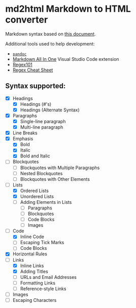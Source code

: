 # md2html Markdown to HTML converter

Markdown syntax based on [this document](https://www.markdownguide.org/basic-syntax/).  

Additional tools used to help development:
- [`pandoc`](https://pandoc.org/)
- [Markdown All In One](https://marketplace.visualstudio.com/items?itemName=yzhang.markdown-all-in-one) Visual Studio Code extension
- [Regex101](https://regex101.com/)
- [Regex Cheat Sheet](http://www.cbs.dtu.dk/courses/27610/regular-expressions-cheat-sheet-v2.pdf)

## Syntax supported:

- [x] Headings
  - [x] Headings (#'s)
  - [x] Headings (Alternate Syntax)
- [x] Paragraphs
  - [x] Single-line paragraph
  - [x] Multi-line paragraph
- [x] Line Breaks
- [x] Emphasis
  - [x] Bold
  - [x] Italic
  - [x] Bold and Italic
- [ ] Blockquotes
  - [ ] Blockquotes with Multiple Paragraphs
  - [ ] Nested Blockquotes
  - [ ] Blockquotes with Other Elements
- [ ] Lists
  - [x] Ordered Lists
  - [x] Unordered Lists
  - [ ] Adding Elements in Lists
    - [ ] Paragraphs
    - [ ] Blockquotes
    - [ ] Code Blocks
    - [ ] Images
- [ ] Code
  - [x] Inline Code
  - [ ] Escaping Tick Marks
  - [ ] Code Blocks
- [x] Horizontal Rules
- [ ] Links
  - [x] Inline Links
  - [x] Adding Titles
  - [ ] URLs and Email Addresses
  - [ ] Formatting Links
  - [ ] Reference-style Links
- [ ] Images
- [ ] Escaping Characters